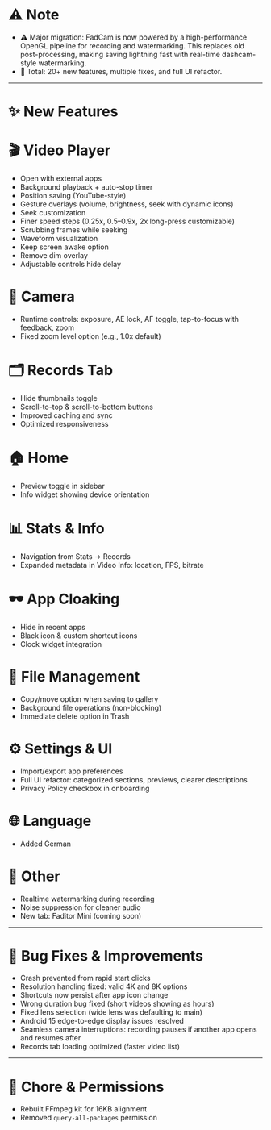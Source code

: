 <!-- 
FORMAT GUIDELINES:
- Use # for section headers (# New Features, # Fixes)
- Use bullet points with - for individual changes
- Comments like this won't be displayed in the app
-->

<!-- This is a comment -->  

# ⚠️ Note  
- ⚠️ Major migration: FadCam is now powered by a high-performance OpenGL pipeline for recording and watermarking. This replaces old post-processing, making saving lightning fast with real-time dashcam-style watermarking.  
- 🚀 Total: 20+ new features, multiple fixes, and full UI refactor.  

---

# ✨ New Features  

# 🎬 Video Player
- Open with external apps  
- Background playback + auto-stop timer  
- Position saving (YouTube-style)  
- Gesture overlays (volume, brightness, seek with dynamic icons)  
- Seek customization  
- Finer speed steps (0.25x, 0.5–0.9x, 2x long-press customizable)  
- Scrubbing frames while seeking  
- Waveform visualization  
- Keep screen awake option  
- Remove dim overlay  
- Adjustable controls hide delay  

# 📸 Camera
- Runtime controls: exposure, AE lock, AF toggle, tap-to-focus with feedback, zoom  
- Fixed zoom level option (e.g., 1.0x default)  

# 🗂️ Records Tab
- Hide thumbnails toggle  
- Scroll-to-top & scroll-to-bottom buttons  
- Improved caching and sync  
- Optimized responsiveness  

# 🏠 Home
- Preview toggle in sidebar  
- Info widget showing device orientation  

# 📊 Stats & Info
- Navigation from Stats → Records  
- Expanded metadata in Video Info: location, FPS, bitrate  

# 🕶️ App Cloaking
- Hide in recent apps  
- Black icon & custom shortcut icons  
- Clock widget integration  

# 📁 File Management
- Copy/move option when saving to gallery  
- Background file operations (non-blocking)  
- Immediate delete option in Trash  

# ⚙️ Settings & UI
- Import/export app preferences  
- Full UI refactor: categorized sections, previews, clearer descriptions  
- Privacy Policy checkbox in onboarding  

# 🌐 Language
- Added German  

# 🔮 Other
- Realtime watermarking during recording  
- Noise suppression for cleaner audio  
- New tab: Faditor Mini (coming soon)  

---

# 🐞 Bug Fixes & Improvements  
- Crash prevented from rapid start clicks  
- Resolution handling fixed: valid 4K and 8K options  
- Shortcuts now persist after app icon change  
- Wrong duration bug fixed (short videos showing as hours)  
- Fixed lens selection (wide lens was defaulting to main)  
- Android 15 edge-to-edge display issues resolved  
- Seamless camera interruptions: recording pauses if another app opens and resumes after  
- Records tab loading optimized (faster video list)  

---

# 🔧 Chore & Permissions  
- Rebuilt FFmpeg kit for 16KB alignment  
- Removed `query-all-packages` permission  


